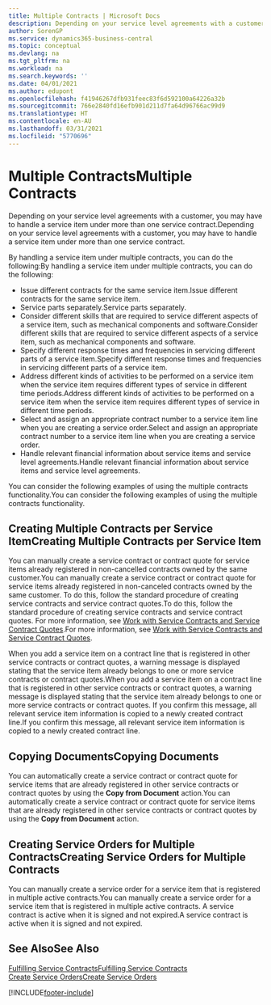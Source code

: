 ```yaml
---
title: Multiple Contracts | Microsoft Docs
description: Depending on your service level agreements with a customer, you may have to handle a service item under more than one service contract.
author: SorenGP
ms.service: dynamics365-business-central
ms.topic: conceptual
ms.devlang: na
ms.tgt_pltfrm: na
ms.workload: na
ms.search.keywords: ''
ms.date: 04/01/2021
ms.author: edupont
ms.openlocfilehash: f41946267dfb931feec83f6d592100a64226a32b
ms.sourcegitcommit: 766e2840fd16efb901d211d7fa64d96766ac99d9
ms.translationtype: HT
ms.contentlocale: en-AU
ms.lasthandoff: 03/31/2021
ms.locfileid: "5770696"
---
```

# <a name="multiple-contracts"></a><span data-ttu-id="b7c77-103">Multiple Contracts</span><span class="sxs-lookup"><span data-stu-id="b7c77-103">Multiple Contracts</span></span>
<span data-ttu-id="b7c77-104">Depending on your service level agreements with a customer, you may have to handle a service item under more than one service contract.</span><span class="sxs-lookup"><span data-stu-id="b7c77-104">Depending on your service level agreements with a customer, you may have to handle a service item under more than one service contract.</span></span>  
  
<span data-ttu-id="b7c77-105">By handling a service item under multiple contracts, you can do the following:</span><span class="sxs-lookup"><span data-stu-id="b7c77-105">By handling a service item under multiple contracts, you can do the following:</span></span>  
  
* <span data-ttu-id="b7c77-106">Issue different contracts for the same service item.</span><span class="sxs-lookup"><span data-stu-id="b7c77-106">Issue different contracts for the same service item.</span></span>  
* <span data-ttu-id="b7c77-107">Service parts separately.</span><span class="sxs-lookup"><span data-stu-id="b7c77-107">Service parts separately.</span></span>  
* <span data-ttu-id="b7c77-108">Consider different skills that are required to service different aspects of a service item, such as mechanical components and software.</span><span class="sxs-lookup"><span data-stu-id="b7c77-108">Consider different skills that are required to service different aspects of a service item, such as mechanical components and software.</span></span>  
* <span data-ttu-id="b7c77-109">Specify different response times and frequencies in servicing different parts of a service item.</span><span class="sxs-lookup"><span data-stu-id="b7c77-109">Specify different response times and frequencies in servicing different parts of a service item.</span></span>  
* <span data-ttu-id="b7c77-110">Address different kinds of activities to be performed on a service item when the service item requires different types of service in different time periods.</span><span class="sxs-lookup"><span data-stu-id="b7c77-110">Address different kinds of activities to be performed on a service item when the service item requires different types of service in different time periods.</span></span>  
* <span data-ttu-id="b7c77-111">Select and assign an appropriate contract number to a service item line when you are creating a service order.</span><span class="sxs-lookup"><span data-stu-id="b7c77-111">Select and assign an appropriate contract number to a service item line when you are creating a service order.</span></span>  
* <span data-ttu-id="b7c77-112">Handle relevant financial information about service items and service level agreements.</span><span class="sxs-lookup"><span data-stu-id="b7c77-112">Handle relevant financial information about service items and service level agreements.</span></span>  
  
<span data-ttu-id="b7c77-113">You can consider the following examples of using the multiple contracts functionality.</span><span class="sxs-lookup"><span data-stu-id="b7c77-113">You can consider the following examples of using the multiple contracts functionality.</span></span>  
  
## <a name="creating-multiple-contracts-per-service-item"></a><span data-ttu-id="b7c77-114">Creating Multiple Contracts per Service Item</span><span class="sxs-lookup"><span data-stu-id="b7c77-114">Creating Multiple Contracts per Service Item</span></span>  
<span data-ttu-id="b7c77-115">You can manually create a service contract or contract quote for service items already registered in non-cancelled contracts owned by the same customer.</span><span class="sxs-lookup"><span data-stu-id="b7c77-115">You can manually create a service contract or contract quote for service items already registered in non-canceled contracts owned by the same customer.</span></span> <span data-ttu-id="b7c77-116">To do this, follow the standard procedure of creating service contracts and service contract quotes.</span><span class="sxs-lookup"><span data-stu-id="b7c77-116">To do this, follow the standard procedure of creating service contracts and service contract quotes.</span></span> <span data-ttu-id="b7c77-117">For more information, see [Work with Service Contracts and Service Contract Quotes](service-how-to-create-service-contracts-and-service-contract-quotes.md).</span><span class="sxs-lookup"><span data-stu-id="b7c77-117">For more information, see [Work with Service Contracts and Service Contract Quotes](service-how-to-create-service-contracts-and-service-contract-quotes.md).</span></span>  
  
<span data-ttu-id="b7c77-118">When you add a service item on a contract line that is registered in other service contracts or contract quotes, a warning message is displayed stating that the service item already belongs to one or more service contracts or contract quotes.</span><span class="sxs-lookup"><span data-stu-id="b7c77-118">When you add a service item on a contract line that is registered in other service contracts or contract quotes, a warning message is displayed stating that the service item already belongs to one or more service contracts or contract quotes.</span></span> <span data-ttu-id="b7c77-119">If you confirm this message, all relevant service item information is copied to a newly created contract line.</span><span class="sxs-lookup"><span data-stu-id="b7c77-119">If you confirm this message, all relevant service item information is copied to a newly created contract line.</span></span>  
  
## <a name="copying-documents"></a><span data-ttu-id="b7c77-120">Copying Documents</span><span class="sxs-lookup"><span data-stu-id="b7c77-120">Copying Documents</span></span>  
<span data-ttu-id="b7c77-121">You can automatically create a service contract or contract quote for service items that are already registered in other service contracts or contract quotes by using the **Copy from Document** action.</span><span class="sxs-lookup"><span data-stu-id="b7c77-121">You can automatically create a service contract or contract quote for service items that are already registered in other service contracts or contract quotes by using the **Copy from Document** action.</span></span>  
  
## <a name="creating-service-orders-for-multiple-contracts"></a><span data-ttu-id="b7c77-122">Creating Service Orders for Multiple Contracts</span><span class="sxs-lookup"><span data-stu-id="b7c77-122">Creating Service Orders for Multiple Contracts</span></span>  
<span data-ttu-id="b7c77-123">You can manually create a service order for a service item that is registered in multiple active contracts.</span><span class="sxs-lookup"><span data-stu-id="b7c77-123">You can manually create a service order for a service item that is registered in multiple active contracts.</span></span> <span data-ttu-id="b7c77-124">A service contract is active when it is signed and not expired.</span><span class="sxs-lookup"><span data-stu-id="b7c77-124">A service contract is active when it is signed and not expired.</span></span>  
  
## <a name="see-also"></a><span data-ttu-id="b7c77-125">See Also</span><span class="sxs-lookup"><span data-stu-id="b7c77-125">See Also</span></span>  
[<span data-ttu-id="b7c77-126">Fulfilling Service Contracts</span><span class="sxs-lookup"><span data-stu-id="b7c77-126">Fulfilling Service Contracts</span></span>](service-fulfill-service-contracts.md)  
[<span data-ttu-id="b7c77-127">Create Service Orders</span><span class="sxs-lookup"><span data-stu-id="b7c77-127">Create Service Orders</span></span>](service-how-to-create-service-orders.md)  


[!INCLUDE[footer-include](includes/footer-banner.md)]